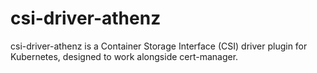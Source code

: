 # csi-driver-athenz
csi-driver-athenz is a Container Storage Interface (CSI) driver plugin for Kubernetes, designed to work alongside cert-manager.

